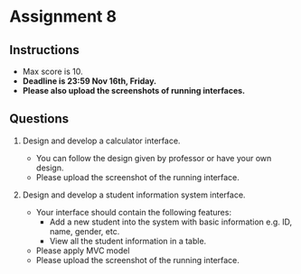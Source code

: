 # Assignment 8

## Instructions
- Max score is 10.
- **Deadline is 23:59 Nov 16th, Friday.**
- **Please also upload the screenshots of running interfaces.**

## Questions

1. Design and develop a calculator interface.
    - You can follow the design given by professor or have your own design.
    - Please upload the screenshot of the running interface.

2. Design and develop a student information system interface.
    - Your interface should contain the following features:
        - Add a new student into the system with basic information e.g. ID, name, gender, etc.
        - View all the student information in a table.
    - Please apply MVC model
    - Please upload the screenshot of the running interface.
